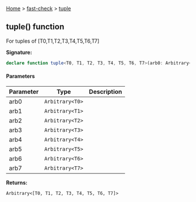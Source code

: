 [Home](/) &gt; [fast-check](../fast-check.md) &gt; [tuple](tuple_7.md)

## tuple() function

For tuples of \[T0,T1,T2,T3,T4,T5,T6,T7\]

<b>Signature:</b>

```typescript
declare function tuple<T0, T1, T2, T3, T4, T5, T6, T7>(arb0: Arbitrary<T0>, arb1: Arbitrary<T1>, arb2: Arbitrary<T2>, arb3: Arbitrary<T3>, arb4: Arbitrary<T4>, arb5: Arbitrary<T5>, arb6: Arbitrary<T6>, arb7: Arbitrary<T7>): Arbitrary<[T0, T1, T2, T3, T4, T5, T6, T7]>;
```

#### Parameters

|  Parameter | Type | Description |
|  --- | --- | --- |
|  arb0 | <code>Arbitrary&lt;T0&gt;</code> |  |
|  arb1 | <code>Arbitrary&lt;T1&gt;</code> |  |
|  arb2 | <code>Arbitrary&lt;T2&gt;</code> |  |
|  arb3 | <code>Arbitrary&lt;T3&gt;</code> |  |
|  arb4 | <code>Arbitrary&lt;T4&gt;</code> |  |
|  arb5 | <code>Arbitrary&lt;T5&gt;</code> |  |
|  arb6 | <code>Arbitrary&lt;T6&gt;</code> |  |
|  arb7 | <code>Arbitrary&lt;T7&gt;</code> |  |

<b>Returns:</b>

`Arbitrary<[T0, T1, T2, T3, T4, T5, T6, T7]>`

